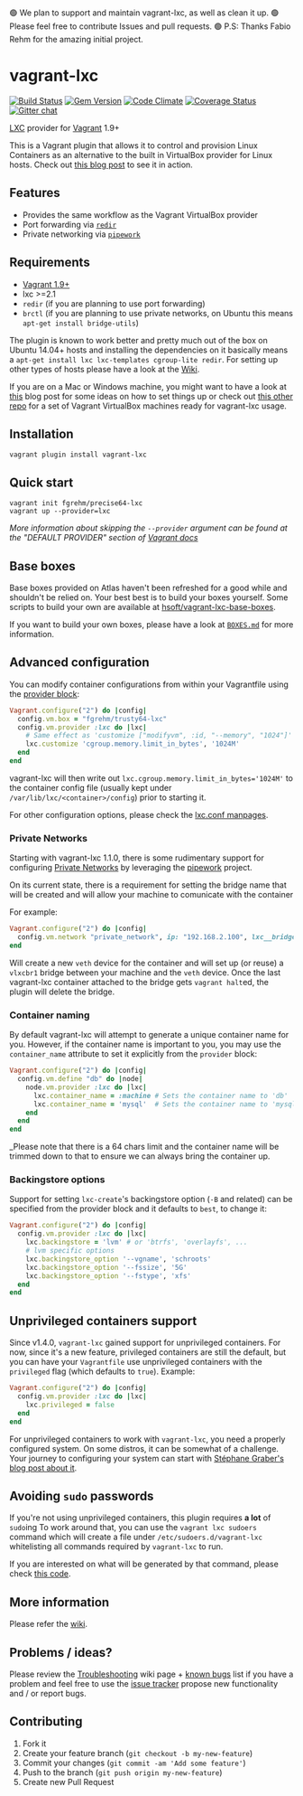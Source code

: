 🟢 We plan to support and maintain vagrant-lxc, as well as clean it up.
🟢 Please feel free to contribute Issues and pull requests.
🟢 P.S: Thanks Fabio Rehm for the amazing initial project.

# vagrant-lxc

[![Build Status](https://travis-ci.org/fgrehm/vagrant-lxc.png?branch=master)](https://travis-ci.org/fgrehm/vagrant-lxc) [![Gem Version](https://badge.fury.io/rb/vagrant-lxc.png)](http://badge.fury.io/rb/vagrant-lxc) [![Code Climate](https://codeclimate.com/github/fgrehm/vagrant-lxc.png)](https://codeclimate.com/github/fgrehm/vagrant-lxc) [![Coverage Status](https://coveralls.io/repos/fgrehm/vagrant-lxc/badge.png?branch=master)](https://coveralls.io/r/fgrehm/vagrant-lxc) [![Gitter chat](https://badges.gitter.im/fgrehm/vagrant-lxc.png)](https://gitter.im/fgrehm/vagrant-lxc)

[LXC](http://lxc.sourceforge.net/) provider for [Vagrant](http://www.vagrantup.com/) 1.9+

This is a Vagrant plugin that allows it to control and provision Linux Containers
as an alternative to the built in VirtualBox provider for Linux hosts. Check out
[this blog post](http://fabiorehm.com/blog/2013/04/28/lxc-provider-for-vagrant/)
to see it in action.

## Features

* Provides the same workflow as the Vagrant VirtualBox provider
* Port forwarding via [`redir`](https://github.com/troglobit/redir)
* Private networking via [`pipework`](https://github.com/jpetazzo/pipework)

## Requirements

* [Vagrant 1.9+](http://www.vagrantup.com/downloads.html)
* lxc >=2.1
* `redir` (if you are planning to use port forwarding)
* `brctl` (if you are planning to use private networks, on Ubuntu this means `apt-get install bridge-utils`)

The plugin is known to work better and pretty much out of the box on Ubuntu 14.04+
hosts and installing the dependencies on it basically means a
`apt-get install lxc lxc-templates cgroup-lite redir`. For setting up other
types of hosts please have a look at the [Wiki](https://github.com/fgrehm/vagrant-lxc/wiki).

If you are on a Mac or Windows machine, you might want to have a look at [this](http://the.taoofmac.com/space/HOWTO/Vagrant)
blog post for some ideas on how to set things up or check out [this other repo](https://github.com/fgrehm/vagrant-lxc-vbox-hosts)
for a set of Vagrant VirtualBox machines ready for vagrant-lxc usage.


## Installation

```
vagrant plugin install vagrant-lxc
```


## Quick start

```
vagrant init fgrehm/precise64-lxc
vagrant up --provider=lxc
```

_More information about skipping the `--provider` argument can be found at the
"DEFAULT PROVIDER" section of [Vagrant docs](https://docs.vagrantup.com/v2/providers/basic_usage.html)_

## Base boxes

Base boxes provided on Atlas haven't been refreshed for a good while and shouldn't be relied on.
Your best best is to build your boxes yourself. Some scripts to build your own are available at
[hsoft/vagrant-lxc-base-boxes](https://github.com/hsoft/vagrant-lxc-base-boxes).

If you want to build your own boxes, please have a look at [`BOXES.md`](https://github.com/fgrehm/vagrant-lxc/tree/master/BOXES.md)
for more information.

## Advanced configuration

You can modify container configurations from within your Vagrantfile using the
[provider block](http://docs.vagrantup.com/v2/providers/configuration.html):

```ruby
Vagrant.configure("2") do |config|
  config.vm.box = "fgrehm/trusty64-lxc"
  config.vm.provider :lxc do |lxc|
    # Same effect as 'customize ["modifyvm", :id, "--memory", "1024"]' for VirtualBox
    lxc.customize 'cgroup.memory.limit_in_bytes', '1024M'
  end
end
```

vagrant-lxc will then write out `lxc.cgroup.memory.limit_in_bytes='1024M'` to the
container config file (usually kept under `/var/lib/lxc/<container>/config`)
prior to starting it.

For other configuration options, please check the [lxc.conf manpages](http://manpages.ubuntu.com/manpages/precise/man5/lxc.conf.5.html).

### Private Networks

Starting with vagrant-lxc 1.1.0, there is some rudimentary support for configuring
[Private Networks](https://docs.vagrantup.com/v2/networking/private_network.html)
by leveraging the [pipework](https://github.com/jpetazzo/pipework) project.

On its current state, there is a requirement for setting the bridge name that
will be created and will allow your machine to comunicate with the container

For example:

```ruby
Vagrant.configure("2") do |config|
  config.vm.network "private_network", ip: "192.168.2.100", lxc__bridge_name: 'vlxcbr1'
end
```

Will create a new `veth` device for the container and will set up (or reuse)
a `vlxcbr1` bridge between your machine and the `veth` device. Once the last
vagrant-lxc container attached to the bridge gets `vagrant halt`ed, the plugin
will delete the bridge.

### Container naming

By default vagrant-lxc will attempt to generate a unique container name
for you. However, if the container name is important to you, you may use the
`container_name` attribute to set it explicitly from the `provider` block:

```ruby
Vagrant.configure("2") do |config|
  config.vm.define "db" do |node|
    node.vm.provider :lxc do |lxc|
      lxc.container_name = :machine # Sets the container name to 'db'
      lxc.container_name = 'mysql'  # Sets the container name to 'mysql'
    end
  end
end
```

_Please note that there is a 64 chars limit and the container name will be
trimmed down to that to ensure we can always bring the container up.

### Backingstore options

Support for setting `lxc-create`'s backingstore option (`-B` and related) can be
specified from the provider block and it defaults to `best`, to change it:

```ruby
Vagrant.configure("2") do |config|
  config.vm.provider :lxc do |lxc|
    lxc.backingstore = 'lvm' # or 'btrfs', 'overlayfs', ...
    # lvm specific options
    lxc.backingstore_option '--vgname', 'schroots'
    lxc.backingstore_option '--fssize', '5G'
    lxc.backingstore_option '--fstype', 'xfs'
  end
end
```

## Unprivileged containers support

Since v1.4.0, `vagrant-lxc` gained support for unprivileged containers. For now, since it's a new
feature, privileged containers are still the default, but you can have your `Vagrantfile` use
unprivileged containers with the `privileged` flag (which defaults to `true`). Example:

```ruby
Vagrant.configure("2") do |config|
  config.vm.provider :lxc do |lxc|
    lxc.privileged = false
  end
end
```

For unprivileged containers to work with `vagrant-lxc`, you need a properly configured system. On
some distros, it can be somewhat of a challenge. Your journey to configuring your system can start
with [Stéphane Graber's blog post about it](https://stgraber.org/2014/01/17/lxc-1-0-unprivileged-containers/).

## Avoiding `sudo` passwords

If you're not using unprivileged containers, this plugin requires **a lot** of `sudo`ing To work
around that, you can use the `vagrant lxc sudoers` command which will create a file under
`/etc/sudoers.d/vagrant-lxc` whitelisting all commands required by `vagrant-lxc` to run.

If you are interested on what will be generated by that command, please check
[this code](lib/vagrant-lxc/command/sudoers.rb).


## More information

Please refer the [wiki](https://github.com/fgrehm/vagrant-lxc/wiki).


## Problems / ideas?

Please review the [Troubleshooting](https://github.com/fgrehm/vagrant-lxc/wiki/Troubleshooting)
wiki page + [known bugs](https://github.com/fgrehm/vagrant-lxc/issues?labels=bug&page=1&state=open)
list if you have a problem and feel free to use the [issue tracker](https://github.com/fgrehm/vagrant-lxc/issues)
propose new functionality and / or report bugs.


## Contributing

1. Fork it
2. Create your feature branch (`git checkout -b my-new-feature`)
3. Commit your changes (`git commit -am 'Add some feature'`)
4. Push to the branch (`git push origin my-new-feature`)
5. Create new Pull Request
